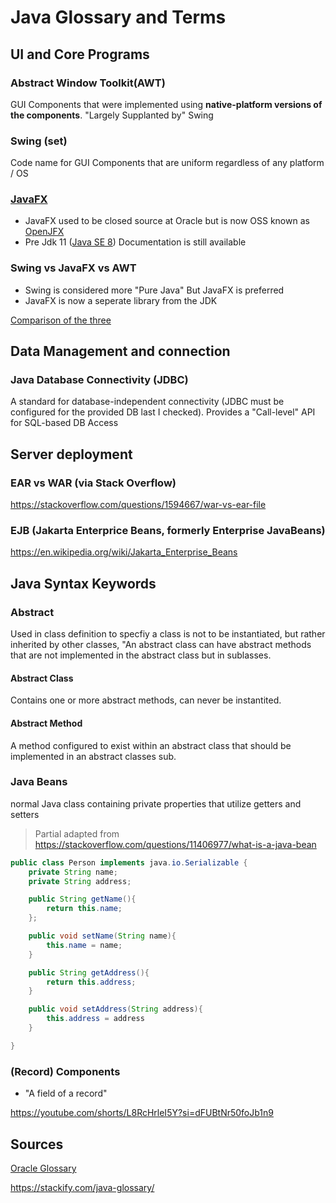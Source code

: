 # Java Glossary and Terms

## UI and Core Programs

### Abstract Window Toolkit(AWT)

GUI Components that were implemented using **native-platform versions of the components**. "Largely Supplanted by" Swing

### Swing (set)

Code name for GUI Components that are uniform regardless of any platform / OS

### [JavaFX](https://wiki.openjdk.org/display/OpenJFX)

- JavaFX used to be closed source at Oracle but is now OSS known as [OpenJFX](https://openjfx.io/)
- Pre Jdk 11 ([Java SE 8](https://docs.oracle.com/javase/8/javase-clienttechnologies.htm)) Documentation is still available

### Swing vs JavaFX vs AWT

- Swing is considered more "Pure Java" But JavaFX is preferred
- JavaFX is now a seperate library from the JDK

[Comparison of the three](https://www.geeksforgeeks.org/java-awt-vs-java-swing-vs-java-fx/)


## Data Management and connection

### Java Database Connectivity (JDBC)
A standard for database-independent connectivity (JDBC must be configured for the provided DB last I checked). Provides a "Call-level" API for SQL-based DB Access

## Server deployment

### EAR vs WAR (via Stack Overflow)

https://stackoverflow.com/questions/1594667/war-vs-ear-file

### EJB (Jakarta Enterprice Beans, formerly Enterprise JavaBeans)

https://en.wikipedia.org/wiki/Jakarta_Enterprise_Beans

## Java Syntax Keywords

### Abstract

Used in class definition to specfiy a class is not to be instantiated, but rather inherited by other classes, "An abstract class can have abstract methods that are not implemented in the abstract class but in sublasses.

#### Abstract Class

Contains one or more abstract methods, can never be instantited.

#### Abstract Method

A method configured to exist within an abstract class that should be implemented in an abstract classes sub.

### Java Beans

normal Java class containing private properties that utilize getters and setters

> Partial adapted from https://stackoverflow.com/questions/11406977/what-is-a-java-bean

```Java
public class Person implements java.io.Serializable {
    private String name;
    private String address;

    public String getName(){
        return this.name;
    };

    public void setName(String name){
        this.name = name;
    }

    public String getAddress(){
        return this.address;
    }

    public void setAddress(String address){
        this.address = address
    }

}
```

### (Record) Components

- "A field of a record"

https://youtube.com/shorts/L8RcHrleI5Y?si=dFUBtNr50foJb1n9

## Sources

[Oracle Glossary](https://docs.oracle.com/javase/tutorial/information/glossary.html)

https://stackify.com/java-glossary/